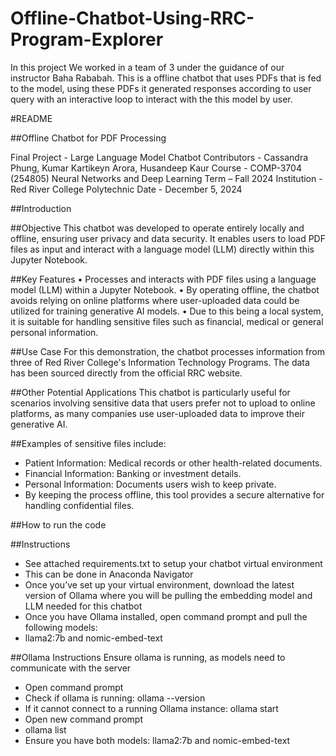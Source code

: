 # Offline-Chatbot-Using-RRC-Program-Explorer
In this project We worked in a team of 3 under the guidance of our instructor Baha Rababah. This is a offline chatbot that uses PDFs that is fed to the model, using these PDFs it generated responses according to user query with an interactive loop to interact with the this model by user.

#README

##Offline Chatbot for PDF Processing

Final Project - Large Language Model Chatbot
Contributors - Cassandra Phung, Kumar Kartikeyn Arora, Husandeep Kaur
Course - COMP-3704 (254805) Neural Networks and Deep Learning
Term – Fall 2024
Institution - Red River College Polytechnic
Date - December 5, 2024

##Introduction

##Objective
This chatbot was developed to operate entirely locally and offline, ensuring user privacy and data security. It enables users to load PDF files as input and interact with a language model (LLM) directly within this Jupyter Notebook.

##Key Features
•	Processes and interacts with PDF files using a language model (LLM) within a Jupyter Notebook.
•	By operating offline, the chatbot avoids relying on online platforms where user-uploaded data could be utilized for training generative AI models.
•	Due to this being a local system, it is suitable for handling sensitive files such as financial, medical or general personal information.

##Use Case
For this demonstration, the chatbot processes information from three of Red River College's Information Technology Programs. The data has been sourced directly from the official RRC website.

##Other Potential Applications
This chatbot is particularly useful for scenarios involving sensitive data that users prefer not to upload to online platforms, as many companies use user-uploaded data to improve their generative AI.

##Examples of sensitive files include:
- Patient Information: Medical records or other health-related documents.
- Financial Information: Banking or investment details.
- Personal Information: Documents users wish to keep private.
- By keeping the process offline, this tool provides a secure alternative for handling confidential files.

##How to run the code

##Instructions
-	See attached requirements.txt to setup your chatbot virtual environment
-	This can be done in Anaconda Navigator
-	Once you’ve set up your virtual environment, download the latest version of Ollama where you will be pulling the embedding model and LLM needed for this chatbot
-	Once you have Ollama installed, open command prompt and pull the following models:
-	llama2:7b and nomic-embed-text

##Ollama Instructions
Ensure ollama is running, as models need to communicate with the server
-	Open command prompt
-	Check if ollama is running: ollama --version
-	If it cannot connect to a running Ollama instance: ollama start
-	Open new command prompt
-	ollama list
-	Ensure you have both models: llama2:7b and nomic-embed-text
